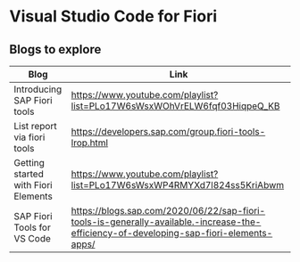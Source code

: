 # Visual Studio Code for Fiori
## Blogs to explore
| Blog                                | Link                                                                                                                                    |
| ----------------------------------- | --------------------------------------------------------------------------------------------------------------------------------------- |
| Introducing SAP Fiori tools         | https://www.youtube.com/playlist?list=PLo17W6sWsxWOhVrELW6fqf03HiqpeQ_KB                                                                |
| List report via fiori tools         | https://developers.sap.com/group.fiori-tools-lrop.html                                                                                  |
| Getting started with Fiori Elements | https://www.youtube.com/playlist?list=PLo17W6sWsxWP4RMYXd7l824ss5KriAbwm                                                                |
| SAP Fiori Tools for VS Code         | https://blogs.sap.com/2020/06/22/sap-fiori-tools-is-generally-available.-increase-the-efficiency-of-developing-sap-fiori-elements-apps/ |
